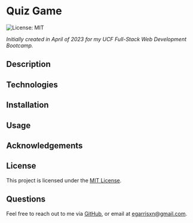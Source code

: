 # Quiz Game

![License: MIT](https://img.shields.io/badge/License-MIT-yellow.svg)

_Initially created in April of 2023 for my UCF Full-Stack Web Development Bootcamp._

## Description

## Technologies

## Installation

## Usage

## Acknowledgements

## License

This project is licensed under the [MIT License](LICENSE).

## Questions

Feel free to reach out to me via [GitHub](https://github.com/EGARRISXN), or email at egarrisxn@gmail.com.
